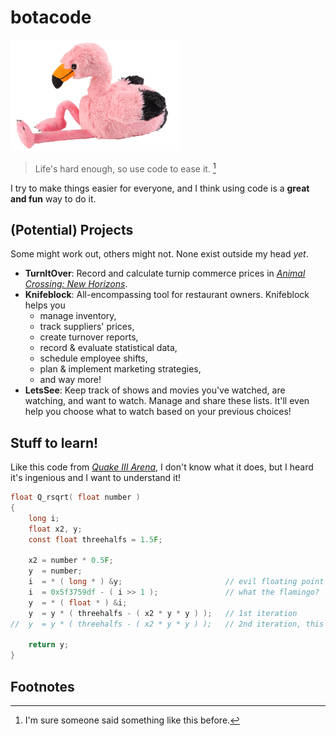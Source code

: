 # botacode

<img title="Flamingo plushie in a relaxed pose" src="/My%20project.png" width="270" height="178">

>Life's hard enough, so use code to ease it.  [^"info"]

I try to make things easier for everyone, and I think using code is a **great and fun** way to do it.

## (Potential) Projects
Some might work out, others might not. None exist outside my head *yet*.
- **TurnItOver**: Record and calculate turnip commerce prices in *[Animal Crossing: New Horizons](https://en.wikipedia.org/wiki/Animal_Crossing:_New_Horizons)*.
- **Knifeblock**: All-encompassing tool for restaurant owners. Knifeblock helps you 
  - manage inventory,
  - track suppliers' prices,
  - create turnover reports,
  - record & evaluate statistical data,
  - schedule employee shifts,
  - plan & implement marketing strategies,
  - and way more!
- **LetsSee**: Keep track of shows and movies you've watched, are watching, and want to watch. Manage and share these lists. It'll even help you choose what to watch based on your previous choices!

## Stuff to learn!
Like this code from *[Quake III Arena](https://en.wikipedia.org/wiki/Fast_inverse_square_root#Overview_of_the_code)*, I don't know what it does, but I heard it's ingenious and I want to understand it!
```c
float Q_rsqrt( float number )
{
	long i;
	float x2, y;
	const float threehalfs = 1.5F;

	x2 = number * 0.5F;
	y  = number;
	i  = * ( long * ) &y;                       // evil floating point bit level hacking
	i  = 0x5f3759df - ( i >> 1 );               // what the flamingo? 
	y  = * ( float * ) &i;
	y  = y * ( threehalfs - ( x2 * y * y ) );   // 1st iteration
//	y  = y * ( threehalfs - ( x2 * y * y ) );   // 2nd iteration, this can be removed

	return y;
}
```

## Footnotes
[^"info"]: I'm sure someone said something like this before.
